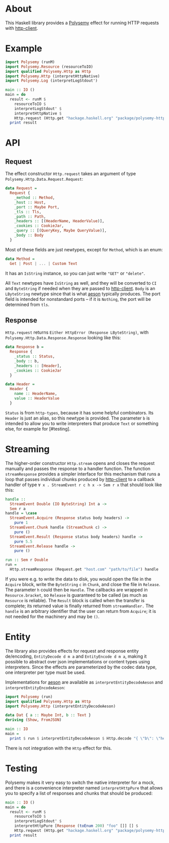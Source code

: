# About

This Haskell library provides a [Polysemy] effect for running HTTP requests
with [http-client].

# Example

```haskell
import Polysemy (runM)
import Polysemy.Resource (resourceToIO)
import qualified Polysemy.Http as Http
import Polysemy.Http (interpretHttpNative)
import Polysemy.Log (interpretLogStdout')

main :: IO ()
main = do
  result <- runM $
    resourceToIO $
    interpretLogStdout' $
    interpretHttpNative $
    Http.request (Http.get "hackage.haskell.org" "package/polysemy-http")
  print result
```

# API

## Request

The effect constructor `Http.request` takes an argument of type
`Polysemy.Http.Data.Request.Request`:

```haskell
data Request =
  Request {
    _method :: Method,
    _host :: Host,
    _port :: Maybe Port,
    _tls :: Tls,
    _path :: Path,
    _headers :: [(HeaderName, HeaderValue)],
    _cookies :: CookieJar,
    _query :: [(QueryKey, Maybe QueryValue)],
    _body :: Body
  }
```

Most of these fields are just newtypes, except for `Method`, which is an enum:

```haskell
data Method =
  Get | Post | ... | Custom Text
```

It has an `IsString` instance, so you can just write `"GET"` or `"delete"`.

All `Text` newtypes have `IsString` as well, and they will be converted to
`CI` and `ByteString` if needed when they are passed to [http-client].
`Body` is an `LByteString` newtype since that is what [aeson] typically
produces.
The port field is intended for nonstandard ports – if it is `Nothing`, the port
will be determined from `tls`.

## Response

`Http.request` returns `Either HttpError (Response LByteString)`, with
`Polysemy.Http.Data.Response.Response` looking like this:

```haskell
data Response b =
  Response {
    _status :: Status,
    _body :: b,
    _headers :: [Header],
    _cookies :: CookieJar
  }

data Header =
  Header {
    name :: HeaderName,
    value :: HeaderValue
  }
```

`Status` is from `http-types`, because it has some helpful combinators. Its
`Header` is just an alias, so this newtype is provided.
The parameter `b` is intended to allow you to write interpreters that produce
`Text` or something else, for example for [#testing].

# Streaming

The higher-order constructor `Http.stream` opens and closes the request
manually and passes the response to a handler function.
The function `streamResponse` provides a simpler interface for this mechanism
that runs a loop that passes individual chunks produced by [http-client] to
a callback handler of type `∀ x . StreamEvent r c h x -> Sem r x` that should
look like this:

```haskell
handle ::
  StreamEvent Double (IO ByteString) Int a ->
  Sem r a
handle = \case
  StreamEvent.Acquire (Response status body headers) ->
    pure 1
  StreamEvent.Chunk handle (StreamChunk c) ->
    pure ()
  StreamEvent.Result (Response status body headers) handle ->
    pure 5.5
  StreamEvent.Release handle ->
    pure ()

run :: Sem r Double
run =
  Http.streamResponse (Request.get "host.com" "path/to/file") handle
```

If you were e.g. to write the data to disk, you would open the file in the
`Acquire` block, write the `ByteString` `c` in `Chunk`, and close the file in
`Release`.
The parameter `h` could then be `Handle`.
The callbacks are wrapped in `Resource.bracket`, so `Release` is guaranteed to
be called (as much as `Resource` is reliable).
The `Result` block is called when the transfer is complete; its returned value
is finally returned from `streamHandler.`
The `handle` is an arbitrary identifier that the user can return from
`Acquire`; it is not needed for the machinery and may be `()`.

# Entity

The library also provides effects for request and response entity de/encoding,
`EntityDecode d m a` and `EntityEncode d m a`, making it possible to abstract
over json implementations or content types using interpreters.
Since the effects are parameterized by the codec data type, one interpreter per
type must be used.

Implementations for [aeson] are available as `interpretEntityDecodeAeson` and
`interpretEntityEncodeAeson`:

```haskell
import Polysemy (run)
import qualified Polysemy.Http as Http
import Polysemy.Http (interpretEntityDecodeAeson)

data Dat { a :: Maybe Int, b :: Text }
deriving (Show, FromJSON)

main :: IO
main =
  print $ run $ interpretEntityDecodeAeson $ Http.decode "{ \"b\": \"hello\" }"
```

There is not integration with the `Http` effect for this.

# Testing

Polysemy makes it very easy to switch the native interpreter for a mock, and
there is a convenience interpreter named `interpretHttpPure` that allows you
to specify a list of responses and chunks that should be produced:

```haskell
main :: IO ()
main = do
  result <- runM $
    resourceToIO $
    interpretLogStdout' $
    interpretHttpPure [Response (toEnum 200) "foo" []] [] $
    Http.request (Http.get "hackage.haskell.org" "package/polysemy-http")
  print result
```

[Polysemy]: https://hackage.haskell.org/package/polysemy
[http-client]: https://hackage.haskell.org/package/http-client
[http-types]: https://hackage.haskell.org/package/http-types
[aeson]: https://hackage.haskell.org/package/aeson
